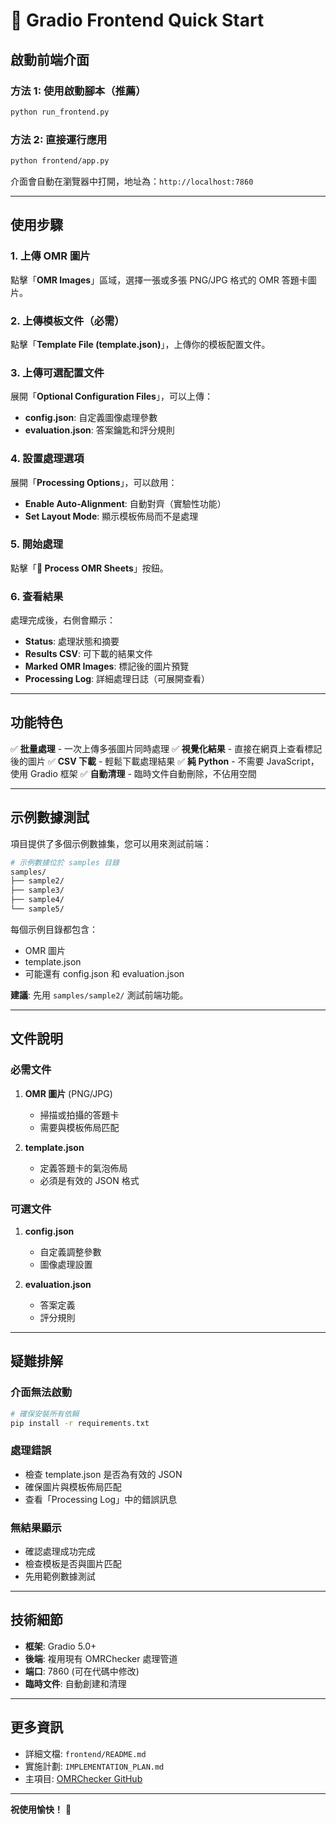 # 🚀 Gradio Frontend Quick Start

## 啟動前端介面

### 方法 1: 使用啟動腳本（推薦）

```bash
python run_frontend.py
```

### 方法 2: 直接運行應用

```bash
python frontend/app.py
```

介面會自動在瀏覽器中打開，地址為：`http://localhost:7860`

---

## 使用步驟

### 1. 上傳 OMR 圖片
點擊「**OMR Images**」區域，選擇一張或多張 PNG/JPG 格式的 OMR 答題卡圖片。

### 2. 上傳模板文件（必需）
點擊「**Template File (template.json)**」，上傳你的模板配置文件。

### 3. 上傳可選配置文件
展開「**Optional Configuration Files**」，可以上傳：
- **config.json**: 自定義圖像處理參數
- **evaluation.json**: 答案鑰匙和評分規則

### 4. 設置處理選項
展開「**Processing Options**」，可以啟用：
- **Enable Auto-Alignment**: 自動對齊（實驗性功能）
- **Set Layout Mode**: 顯示模板佈局而不是處理

### 5. 開始處理
點擊「**🚀 Process OMR Sheets**」按鈕。

### 6. 查看結果
處理完成後，右側會顯示：
- **Status**: 處理狀態和摘要
- **Results CSV**: 可下載的結果文件
- **Marked OMR Images**: 標記後的圖片預覽
- **Processing Log**: 詳細處理日誌（可展開查看）

---

## 功能特色

✅ **批量處理** - 一次上傳多張圖片同時處理
✅ **視覺化結果** - 直接在網頁上查看標記後的圖片
✅ **CSV 下載** - 輕鬆下載處理結果
✅ **純 Python** - 不需要 JavaScript，使用 Gradio 框架
✅ **自動清理** - 臨時文件自動刪除，不佔用空間

---

## 示例數據測試

項目提供了多個示例數據集，您可以用來測試前端：

```bash
# 示例數據位於 samples 目錄
samples/
├── sample2/
├── sample3/
├── sample4/
└── sample5/
```

每個示例目錄都包含：
- OMR 圖片
- template.json
- 可能還有 config.json 和 evaluation.json

**建議**: 先用 `samples/sample2/` 測試前端功能。

---

## 文件說明

### 必需文件

1. **OMR 圖片** (PNG/JPG)
   - 掃描或拍攝的答題卡
   - 需要與模板佈局匹配

2. **template.json**
   - 定義答題卡的氣泡佈局
   - 必須是有效的 JSON 格式

### 可選文件

1. **config.json**
   - 自定義調整參數
   - 圖像處理設置

2. **evaluation.json**
   - 答案定義
   - 評分規則

---

## 疑難排解

### 介面無法啟動
```bash
# 確保安裝所有依賴
pip install -r requirements.txt
```

### 處理錯誤
- 檢查 template.json 是否為有效的 JSON
- 確保圖片與模板佈局匹配
- 查看「Processing Log」中的錯誤訊息

### 無結果顯示
- 確認處理成功完成
- 檢查模板是否與圖片匹配
- 先用範例數據測試

---

## 技術細節

- **框架**: Gradio 5.0+
- **後端**: 複用現有 OMRChecker 處理管道
- **端口**: 7860 (可在代碼中修改)
- **臨時文件**: 自動創建和清理

---

## 更多資訊

- 詳細文檔: `frontend/README.md`
- 實施計劃: `IMPLEMENTATION_PLAN.md`
- 主項目: [OMRChecker GitHub](https://github.com/Udayraj123/OMRChecker)

---

**祝使用愉快！** 🎉

